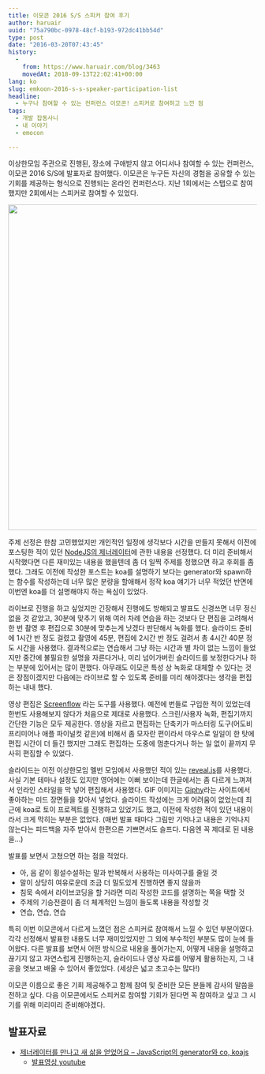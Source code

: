 ```yaml
---
title: 이모콘 2016 S/S 스피커 참여 후기
author: haruair
uuid: "75a790bc-0978-48cf-b193-972dc41bb54d"
type: post
date: "2016-03-20T07:43:45"
history:
  - 
    from: https://www.haruair.com/blog/3463
    movedAt: 2018-09-13T22:02:41+00:00
lang: ko
slug: emkoon-2016-s-s-speaker-participation-list
headline:
  - 누구나 참여할 수 있는 컨퍼런스 이모콘! 스피커로 참여하고 느낀 점
tags:
  - 개발 잡동사니
  - 내 이야기
  - emocon

---
```

이상한모임 주관으로 진행된, 장소에 구애받지 않고 어디서나 참여할 수 있는 컨퍼런스, 이모콘 2016 S/S에 발표자로 참여했다. 이모콘은 누구든 자신의 경험을 공유할 수 있는 기회를 제공하는 형식으로 진행되는 온라인 컨퍼런스다. 지난 1회에서는 스탭으로 참여했지만 2회에서는 스피커로 참여할 수 있었다.

<img src="//cfile1.onoffmix.com/attach/7a5aYTII26skATDNrxNOR049Na5ST2yp" class="aligncenter" style="width: 660px;" />

주제 선정은 한참 고민했었지만 개인적인 일정에 생각보다 시간을 만들지 못해서 이전에 포스팅한 적이 있던 [NodeJS의 제너레이터][1]에 관한 내용을 선정했다. 더 미리 준비해서 시작했다면 다른 재미있는 내용을 했을텐데 좀 더 일찍 주제를 정했으면 하고 후회를 좀 했다. 그래도 이전에 작성한 포스트는 koa를 설명하기 보다는 generator와 spawn하는 함수를 작성하는데 너무 많은 분량을 할애해서 정작 koa 얘기가 너무 적었던 반면에 이번엔 koa를 더 설명해야지 하는 욕심이 있었다.

라이브로 진행을 하고 싶었지만 긴장해서 진행에도 방해되고 발표도 신경쓰면 너무 정신 없을 것 같았고, 30분에 맞추기 위해 여러 차례 연습을 하는 것보다 단 편집을 고려해서 한 번 촬영 후 편집으로 30분에 맞추는게 낫겠다 판단해서 녹화를 했다. 슬라이드 준비에 1시간 반 정도 걸렸고 촬영에 45분, 편집에 2시간 반 정도 걸려서 총 4시간 40분 정도 시간을 사용했다. 결과적으로는 연습해서 그냥 하는 시간과 별 차이 없는 느낌이 들었지만 중간에 불필요한 설명을 자른다거나, 미리 넘어가버린 슬라이드를 보정한다거나 하는 부분에 있어서는 많이 편했다. 아무래도 이모콘 특성 상 녹화로 대체할 수 있다는 것은 장점이겠지만 다음에는 라이브로 할 수 있도록 준비를 미리 해야겠다는 생각을 편집하는 내내 했다.

영상 편집은 [Screenflow][2] 라는 도구를 사용했다. 예전에 번들로 구입한 적이 있었는데 한번도 사용해보지 않다가 처음으로 제대로 사용했다. 스크린/사용자 녹화, 편집기까지 간단한 기능은 모두 제공한다. 영상을 자르고 편집하는 단축키가 마스터링 도구(어도비 프리미어나 애플 파이널컷 같은)에 비해서 좀 모자란 편이라서 마우스로 일일이 한 탓에 편집 시간이 더 들긴 했지만 그래도 편집하는 도중에 멈춘다거나 하는 일 없이 끝까지 무사히 편집할 수 있었다.

슬라이드는 이전 이상한모임 멜번 모임에서 사용했던 적이 있는 [reveal.js][3]를 사용했다. 사실 기본 테마나 설정도 있지만 영어에는 이뻐 보이는데 한글에서는 좀 다르게 느껴져서 인라인 스타일을 막 넣어 편집해서 사용했다. GIF 이미지는 [Giphy][4]라는 사이트에서 좋아하는 미드 장면들을 찾아서 넣었다. 슬라이드 작성에는 크게 어려움이 없었는데 최근에 koa로 토이 프로젝트를 진행하고 있었기도 했고, 이전에 작성한 적이 있던 내용이라서 크게 막히는 부분은 없었다. (매번 발표 때마다 그림만 기억나고 내용은 기억나지 않는다는 피드백을 자주 받아서 한편으론 기쁘면서도 슬프다. 다음엔 꼭 제대로 된 내용을&#8230;)

발표를 보면서 고쳤으면 하는 점을 적었다.

  * 아, 음 같이 횡설수설하는 말과 반복해서 사용하는 미사여구를 줄일 것
  * 말이 상당히 여유로운데 조금 더 밀도있게 진행하면 좋지 않을까
  * 침묵 속에서 라이브코딩을 할 거라면 미리 작성한 코드를 설명하는 쪽을 택할 것
  * 주제의 기승전결이 좀 더 체계적인 느낌이 들도록 내용을 작성할 것
  * 연습, 연습, 연습

특히 이번 이모콘에서 다르게 느꼈던 점은 스피커로 참여해서 느낄 수 있던 부분이였다. 각각 선정해서 발표한 내용도 너무 재미있었지만 그 외에 부수적인 부분도 많이 눈에 들어왔다. 다른 발표를 보면서 어떤 방식으로 내용을 풀어가는지, 어떻게 내용을 설명하고 끊기지 않고 자연스럽게 진행하는지, 슬라이드나 영상 자료를 어떻게 활용하는지, 그 내공을 엿보고 배울 수 있어서 좋았었다. (세상은 넓고 초고수는 많다!)

이모콘 이름으로 좋은 기회 제공해주고 함께 참여 및 준비한 모든 분들께 감사의 말씀을 전하고 싶다. 다음 이모콘에서도 스피커로 참여할 기회가 된다면 꼭 참여하고 싶고 그 시기를 위해 미리미리 준비해야겠다.

## 발표자료

  * [제너레이터를 만나고 새 삶을 얻었어요 &#8211; JavaScript의 generator와 co, koajs][5] 
      * [발표영상 youtube][6]

 [1]: http://haruair.com/blog/3425
 [2]: https://www.telestream.net/screenflow/
 [3]: http://lab.hakim.se/reveal-js/
 [4]: http://giphy.com/
 [5]: http://haruair.github.io/emocon-2016SS-generator/
 [6]: https://www.youtube.com/watch?v=kk5k038Sc9M&index=6&list=PLJ0BuvoGAkXuie_CllvOg5c6H39-tsXer
